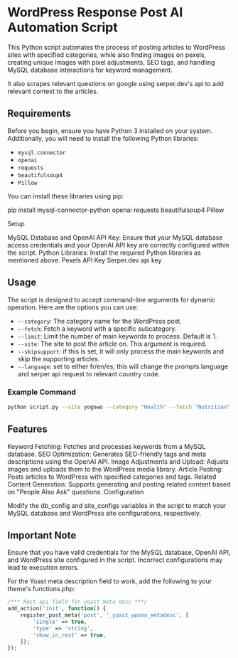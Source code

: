 # WordPress Response Post AI Automation Script

This Python script automates the process of posting articles to WordPress sites with specified categories, while also finding images on pexels, creating unique images with pixel adjustments, SEO tags, and handling MySQL database interactions for keyword management.

It also scrapes relevant questions on google using serper.dev's api to add relevant context to the articles.

## Requirements

Before you begin, ensure you have Python 3 installed on your system. Additionally, you will need to install the following Python libraries:

- `mysql.connector`
- `openai`
- `requests`
- `beautifulsoup4`
- `Pillow`

You can install these libraries using pip:

pip install mysql-connector-python openai requests beautifulsoup4 Pillow

Setup

MySQL Database and OpenAI API Key:
Ensure that your MySQL database access credentials and your OpenAI API key are correctly configured within the script.
Python Libraries:
Install the required Python libraries as mentioned above.
Pexels API Key
Serper.dev api key


## Usage

The script is designed to accept command-line arguments for dynamic operation. Here are the options you can use:

- `--category`: The category name for the WordPress post.
- `--fetch`: Fetch a keyword with a specific subcategory.
- `--limit`: Limit the number of main keywords to process. Default is 1.
- `--site`: The site to post the article on. This argument is required.
- `--skipsupport`: if this is set, it will only process the main keywords and skip the supporting articles.
- `--language`: set to either fr/en/es, this will change the prompts language and serper api request to relevant country code.

### Example Command

```bash
python script.py --site yogowo --category "Health" --fetch "Nutrition" --limit 2 --language fr --skipsupport
```

## Features

Keyword Fetching: Fetches and processes keywords from a MySQL database.
SEO Optimization: Generates SEO-friendly tags and meta descriptions using the OpenAI API.
Image Adjustments and Upload: Adjusts images and uploads them to the WordPress media library.
Article Posting: Posts articles to WordPress with specified categories and tags.
Related Content Generation: Supports generating and posting related content based on "People Also Ask" questions.
Configuration

Modify the db_config and site_configs variables in the script to match your MySQL database and WordPress site configurations, respectively.

## Important Note

Ensure that you have valid credentials for the MySQL database, OpenAI API, and WordPress site configured in the script. Incorrect configurations may lead to execution errors.

For the Yoast meta description field to work, add the following to your theme's functions.php: 

```php
/*** Rest api field for yoast meta desc ***/
add_action('init', function() {
    register_post_meta('post', '_yoast_wpseo_metadesc', [
        'single' => true,
        'type' => 'string',
        'show_in_rest' => true,
    ]);
});
```
